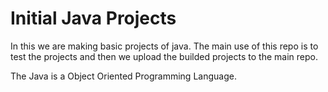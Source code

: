 # Initial Java Projects

In this we are making basic projects of java. The main use of this repo is to test the projects and then we upload the 
builded projects to the main repo.

The Java is a Object Oriented Programming Language.
